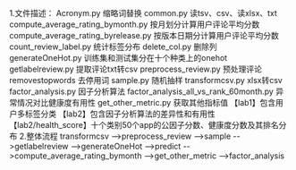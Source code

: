 1.文件描述：
Acronym.py 缩略词替换
common.py 读tsv、csv、读xlsx、txt
compute_average_rating_bymonth.py 按月划分计算用户评论平均分数
compute_average_rating_byrelease.py 按版本日期分计算用户评论平均分数
count_review_label.py 统计标签分布
delete_col.py 删除列
generateOneHot.py 训练集和测试集分在十个种类上的onehot
getlabelreview.py 提取评论txt转csv
preprocess_review.py 预处理评论
removestopwords 去停用词
sample.py 随机抽样
transformcsv.py xlsx转csv
factor_analysis.py 因子分析算法
factor_analysis_all_vs_rank_60month.py 异常情况对比健康度有用性
get_other_metric.py 获取其他指标值
【lab1】包含用户多标签分类
【lab2】包含因子分析算法的差异性和有用性
【lab2/health_score】十个类别50个app的公因子分数、健康度分数及其排名分布
2.整体流程
transformcsv
-->preprocess_review
-->sample
-->getlabelreview
-->generateOneHot
-->predict
-->compute_average_rating_bymonth
-->get_other_metric
-->factor_analysis